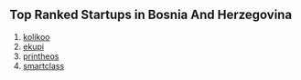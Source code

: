 ## Top Ranked Startups in Bosnia And Herzegovina

1. [kolikoo](http://www.startupranking.com/kolikoo)
2. [ekupi](http://www.startupranking.com/ekupi)
3. [printheos](http://www.startupranking.com/printheos)
4. [smartclass](http://www.startupranking.com/smartclass)

